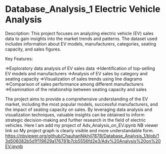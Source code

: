 # Database_Analysis_1 Electric Vehicle Analysis
Description:
This project focuses on analyzing electric vehicle (EV) sales data to gain insights into the market trends and patterns. The dataset used includes information about EV models, manufacturers, categories, seating capacity, and sales figures.

Key Features:

=>Exploratory data analysis of EV sales data
=>Identification of top-selling EV models and manufacturers
=>Analysis of EV sales by category and seating capacity
=>Visualization of sales trends using line diagrams
=>Comparison of sales performance among different manufacturers
=>Examination of the relationship between seating capacity and sales

The project aims to provide a comprehensive understanding of the EV market, including the most popular models, successful manufacturers, and the impact of seating capacity on sales. By leveraging data analysis and visualization techniques, valuable insights can be obtained to inform strategic decision-making and further research in the field of electric vehicles.
Here I am add my project of Adv_Analysis_on_EV.ipynb  NB viewer link so My project graph is clearly visible and more understandable form.
https://nbviewer.org/github/ChauhanNikhil7878/Database_Analysis_1/blob/13d506082b5d1f119629a176781b7cb5556fd2e3/Adv%20Analysis%20on%20EV.ipynb
